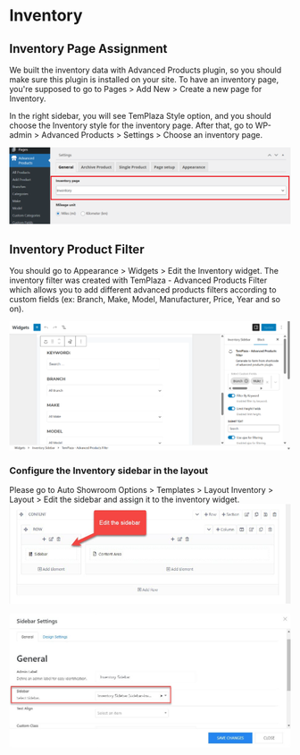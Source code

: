 
# Inventory
## Inventory Page Assignment
We built the inventory data with Advanced Products plugin, so you should make sure this plugin is installed on your site.
To have an inventory page, you're supposed to go to Pages > Add New > Create a new page for Inventory.

In the right sidebar, you will see TemPlaza Style option, and you should choose the Inventory style for the inventory page.
After that, go to WP-admin > Advanced Products > Settings > Choose an inventory page.

![Choose inventory page](img/choose-inventory-page.png)

## Inventory Product Filter
You should go to Appearance > Widgets > Edit the Inventory widget.
The inventory filter was created with TemPlaza - Advanced Products Filter which allows you to add different advanced products filters according to custom fields (ex: Branch, Make, Model, Manufacturer, Price, Year and so on). 

![Inventory sidebar](img/autoshowroom-inventory-widget.png)
### Configure the Inventory sidebar in the layout
Please go to Auto Showroom Options > Templates > Layout Inventory > Layout > Edit the sidebar and assign it to the inventory widget.
![Edit sidebar in the layout](img/edit-sidebar-element-in-layout.jfif)

![Choose a wưwidget for the sidebar](img/choose-widget-for-sidebar.jfif)
